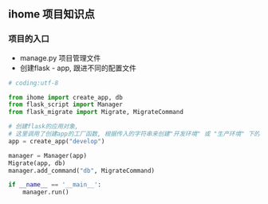 ## ihome 项目知识点

### 项目的入口
- manage.py 项目管理文件
- 创建flask - app, 跟进不同的配置文件
```python
# coding:utf-8

from ihome import create_app, db
from flask_script import Manager
from flask_migrate import Migrate, MigrateCommand

# 创建flask的应用对象,
# 这里调用了创建app的工厂函数, 根据传入的字符串来创建"开发环境" 或 "生产环境" 下的app
app = create_app("develop")

manager = Manager(app)
Migrate(app, db)
manager.add_command("db", MigrateCommand)

if __name__ == '__main__':
    manager.run()


```